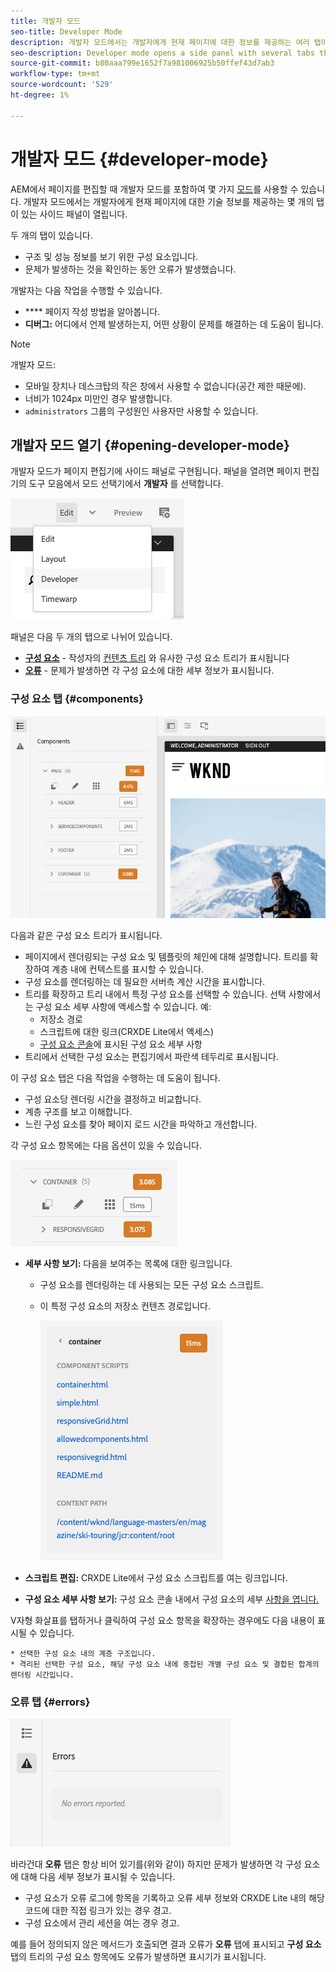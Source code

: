 ```yaml
---
title: 개발자 모드
seo-title: Developer Mode
description: 개발자 모드에서는 개발자에게 현재 페이지에 대한 정보를 제공하는 여러 탭이 있는 사이드 패널을 엽니다
seo-description: Developer mode opens a side panel with several tabs that provide a developer with information about the current page
source-git-commit: b80aaa799e1652f7a981006925b50ffef43d7ab3
workflow-type: tm+mt
source-wordcount: '529'
ht-degree: 1%

---
```



# 개발자 모드 {#developer-mode}

AEM에서 페이지를 편집할 때 개발자 모드를 포함하여 몇 가지 [모드](/help/sites-cloud/authoring/fundamentals/environment-tools.md#page-modes)를 사용할 수 있습니다. 개발자 모드에서는 개발자에게 현재 페이지에 대한 기술 정보를 제공하는 몇 개의 탭이 있는 사이드 패널이 열립니다.

두 개의 탭이 있습니다.

* **[](#components)** 구조 및 성능 정보를 보기 위한 구성 요소입니다.
* **[](#errors)** 문제가 발생하는 것을 확인하는 동안 오류가 발생했습니다.

개발자는 다음 작업을 수행할 수 있습니다.

* **** 페이지 작성 방법을 알아봅니다.
* **디버그:** 어디에서 언제 발생하는지, 어떤 상황이 문제를 해결하는 데 도움이 됩니다.

>[!NOTE]
>
>개발자 모드:
>
>* 모바일 장치나 데스크탑의 작은 창에서 사용할 수 없습니다(공간 제한 때문에).
>  * 너비가 1024px 미만인 경우 발생합니다.
>* `administrators` 그룹의 구성원인 사용자만 사용할 수 있습니다.


## 개발자 모드 열기 {#opening-developer-mode}

개발자 모드가 페이지 편집기에 사이드 패널로 구현됩니다. 패널을 열려면 페이지 편집기의 도구 모음에서 모드 선택기에서 **개발자** 를 선택합니다.

![개발자 모드 열기](assets/developer-mode.png)

패널은 다음 두 개의 탭으로 나뉘어 있습니다.

* **[구성 요소](#components)**  - 작성자의  [컨텐츠 트리](/help/sites-cloud/authoring/fundamentals/environment-tools.md#content-tree) 와 유사한 구성 요소 트리가 표시됩니다
* **[오류](#errors)**  - 문제가 발생하면 각 구성 요소에 대한 세부 정보가 표시됩니다.

### 구성 요소 탭 {#components}

![구성 요소 탭](assets/developer-mode-components-tab.png)

다음과 같은 구성 요소 트리가 표시됩니다.

* 페이지에서 렌더링되는 구성 요소 및 템플릿의 체인에 대해 설명합니다. 트리를 확장하여 계층 내에 컨텍스트를 표시할 수 있습니다.
* 구성 요소를 렌더링하는 데 필요한 서버측 계산 시간을 표시합니다.
* 트리를 확장하고 트리 내에서 특정 구성 요소를 선택할 수 있습니다. 선택 사항에서는 구성 요소 세부 사항에 액세스할 수 있습니다. 예:
   * 저장소 경로
   * 스크립트에 대한 링크(CRXDE Lite에서 액세스)
   * [구성 요소 콘솔](/help/sites-cloud/authoring/features/components-console.md)에 표시된 구성 요소 세부 사항
* 트리에서 선택한 구성 요소는 편집기에서 파란색 테두리로 표시됩니다.

이 구성 요소 탭은 다음 작업을 수행하는 데 도움이 됩니다.

* 구성 요소당 렌더링 시간을 결정하고 비교합니다.
* 계층 구조를 보고 이해합니다.
* 느린 구성 요소를 찾아 페이지 로드 시간을 파악하고 개선합니다.

각 구성 요소 항목에는 다음 옵션이 있을 수 있습니다.

![개발자 모드 구성 요소 예](assets/developer-mode-component-example.png)

* **세부 사항 보기:**  다음을 보여주는 목록에 대한 링크입니다.
   * 구성 요소를 렌더링하는 데 사용되는 모든 구성 요소 스크립트.
   * 이 특정 구성 요소의 저장소 컨텐츠 경로입니다.

      ![세부 사항 보기](assets/developer-mode-view-details.png)

* **스크립트 편집:** CRXDE Lite에서 구성 요소 스크립트를 여는 링크입니다.

* **구성 요소 세부 사항 보기:** 구성 요소 콘솔 내에서 구성 요소의 세부  [사항을 엽니다.](/help/sites-cloud/authoring/features/components-console.md)

V자형 화살표를 탭하거나 클릭하여 구성 요소 항목을 확장하는 경우에도 다음 내용이 표시될 수 있습니다.

    * 선택한 구성 요소 내의 계층 구조입니다.
    * 격리된 선택한 구성 요소, 해당 구성 요소 내에 중첩된 개별 구성 요소 및 결합된 합계의 렌더링 시간입니다.

### 오류 탭 {#errors}

![오류 탭](assets/developer-mode-errors-tab.png)

바라건대 **오류** 탭은 항상 비어 있기를(위와 같이) 하지만 문제가 발생하면 각 구성 요소에 대해 다음 세부 정보가 표시될 수 있습니다.

* 구성 요소가 오류 로그에 항목을 기록하고 오류 세부 정보와 CRXDE Lite 내의 해당 코드에 대한 직접 링크가 있는 경우 경고.
* 구성 요소에서 관리 세션을 여는 경우 경고.

예를 들어 정의되지 않은 메서드가 호출되면 결과 오류가 **오류** 탭에 표시되고 **구성 요소** 탭의 트리의 구성 요소 항목에도 오류가 발생하면 표시기가 표시됩니다.
